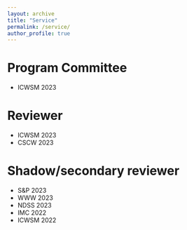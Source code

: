 ```yaml
---
layout: archive
title: "Service"
permalink: /service/
author_profile: true
---
```


# Program Committee

* ICWSM 2023

# Reviewer

* ICWSM 2023
* CSCW 2023

# Shadow/secondary reviewer

* S&P 2023
* WWW 2023
* NDSS 2023
* IMC 2022
* ICWSM 2022

